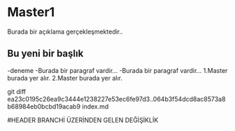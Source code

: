 # Master1
Burada bir açıklama gerçekleşmektedir..
## Bu yeni bir başlık
-deneme
-Burada bir paragraf vardir...
-Burada bir paragraf vardir...
1.Master burada yer alır.
2.Master burada yer alır.


git diff ea23c0195c26ea9c3444e1238227e53ec6fe97d3..064b3f54dcd8ac8573a8b68984eb0bcbd19acab9 index.md

#HEADER BRANCHİ ÜZERİNDEN GELEN DEĞİŞİKLİK
